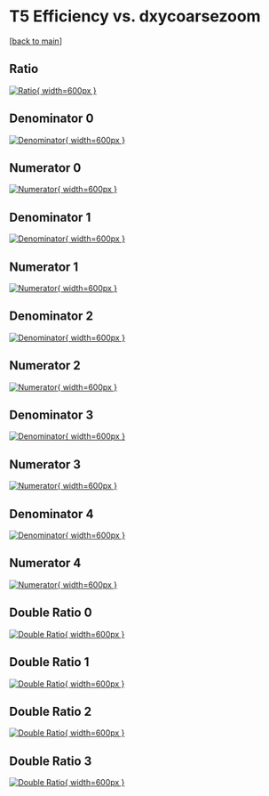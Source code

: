 # T5 Efficiency vs. dxycoarsezoom

[[back to main](./)]



## Ratio

[![Ratio](../mtv/var/T5_base_321_0_eff_dxycoarsezoom.png){ width=600px }](../mtv/var/T5_base_321_0_eff_dxycoarsezoom.pdf)

## Denominator 0

[![Denominator](../mtv/den/T5_base_321_0_eff_dxycoarsezoom_den0.png){ width=600px }](../mtv/den/T5_base_321_0_eff_dxycoarsezoom_den0.pdf)

## Numerator 0

[![Numerator](../mtv/num/T5_base_321_0_eff_dxycoarsezoom_num0.png){ width=600px }](../mtv/num/T5_base_321_0_eff_dxycoarsezoom_num0.pdf)

## Denominator 1

[![Denominator](../mtv/den/T5_base_321_0_eff_dxycoarsezoom_den1.png){ width=600px }](../mtv/den/T5_base_321_0_eff_dxycoarsezoom_den1.pdf)

## Numerator 1

[![Numerator](../mtv/num/T5_base_321_0_eff_dxycoarsezoom_num1.png){ width=600px }](../mtv/num/T5_base_321_0_eff_dxycoarsezoom_num1.pdf)

## Denominator 2

[![Denominator](../mtv/den/T5_base_321_0_eff_dxycoarsezoom_den2.png){ width=600px }](../mtv/den/T5_base_321_0_eff_dxycoarsezoom_den2.pdf)

## Numerator 2

[![Numerator](../mtv/num/T5_base_321_0_eff_dxycoarsezoom_num2.png){ width=600px }](../mtv/num/T5_base_321_0_eff_dxycoarsezoom_num2.pdf)

## Denominator 3

[![Denominator](../mtv/den/T5_base_321_0_eff_dxycoarsezoom_den3.png){ width=600px }](../mtv/den/T5_base_321_0_eff_dxycoarsezoom_den3.pdf)

## Numerator 3

[![Numerator](../mtv/num/T5_base_321_0_eff_dxycoarsezoom_num3.png){ width=600px }](../mtv/num/T5_base_321_0_eff_dxycoarsezoom_num3.pdf)

## Denominator 4

[![Denominator](../mtv/den/T5_base_321_0_eff_dxycoarsezoom_den4.png){ width=600px }](../mtv/den/T5_base_321_0_eff_dxycoarsezoom_den4.pdf)

## Numerator 4

[![Numerator](../mtv/num/T5_base_321_0_eff_dxycoarsezoom_num4.png){ width=600px }](../mtv/num/T5_base_321_0_eff_dxycoarsezoom_num4.pdf)

## Double Ratio 0

[![Double Ratio](../mtv/ratio/T5_base_321_0_eff_dxycoarsezoom_ratio0.png){ width=600px }](../mtv/ratio/T5_base_321_0_eff_dxycoarsezoom_ratio0.pdf)

## Double Ratio 1

[![Double Ratio](../mtv/ratio/T5_base_321_0_eff_dxycoarsezoom_ratio1.png){ width=600px }](../mtv/ratio/T5_base_321_0_eff_dxycoarsezoom_ratio1.pdf)

## Double Ratio 2

[![Double Ratio](../mtv/ratio/T5_base_321_0_eff_dxycoarsezoom_ratio2.png){ width=600px }](../mtv/ratio/T5_base_321_0_eff_dxycoarsezoom_ratio2.pdf)

## Double Ratio 3

[![Double Ratio](../mtv/ratio/T5_base_321_0_eff_dxycoarsezoom_ratio3.png){ width=600px }](../mtv/ratio/T5_base_321_0_eff_dxycoarsezoom_ratio3.pdf)

